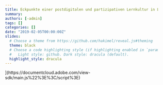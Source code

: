 ```yaml
---
title: Eckpunkte einer postdigitalen und partizipativen Lernkultur in Lehramtsausbildung und Unterricht
summary:
authors: [-admin]
tags: []
categories: []
date: "2019-02-05T00:00:00Z"
slides:
  # Choose a theme from https://github.com/hakimel/reveal.js#theming
  theme: black
  # Choose a code highlighting style (if highlighting enabled in `params.toml`)
  #   Light style: github. Dark style: dracula (default).
  highlight_style: dracula
---
```


<script src="[https://documentcloud.adobe.com/view-sdk/main.js"></script>](https://documentcloud.adobe.com/view-sdk/main.js%22%3E%3C/script%3E) <script type="text/javascript"> document.addEventListener("adobe_dc_view_sdk.ready", function(){ var adobeDCView = new AdobeDC.View({clientId: "5b6be996ab824b0e8113830d11740fa3", divId: "adobe-dc-view"}); adobeDCView.previewFile({ content:{location: {url: "https://acrobat.adobe.com/link/review?uri=urn:aaid:scds:US:f1d78bce-31be-4dbf-9893-9d46927650d9"}}, metaData:{fileName: "dghd23_ZI-KI-Kalz23.pdf"} }, {embedMode: "IN_LINE"}); }); </script>